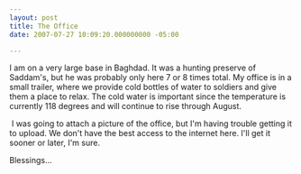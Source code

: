 ```yaml
---
layout: post
title: The Office
date: 2007-07-27 10:09:20.000000000 -05:00

---
```

<p>I am on a very large base in Baghdad. It was a hunting preserve of Saddam's, but he was probably only here 7 or 8 times total. My office is in a small trailer, where we provide cold bottles of water to soldiers and give them a place to relax. The cold water is important since the temperature is currently 118 degrees and will continue to rise through August.</p>
<p> I was going to attach a picture of the office, but I'm having trouble getting it to upload. We don't have the best access to the internet here. I'll get it sooner or later, I'm sure.</p>
<p>Blessings...</p>
